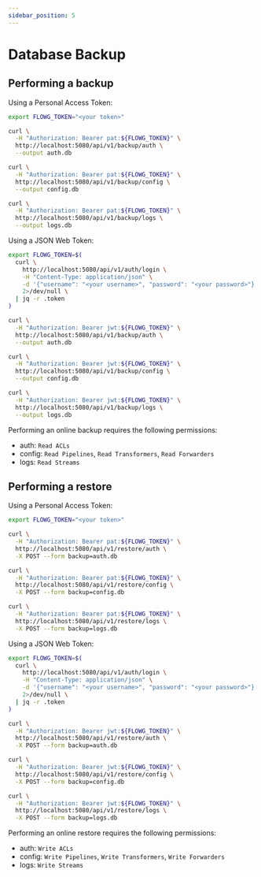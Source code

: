 ```yaml
---
sidebar_position: 5
---
```


# Database Backup

## Performing a backup

Using a Personal Access Token:

```bash
export FLOWG_TOKEN="<your token>"

curl \
  -H "Authorization: Bearer pat:${FLOWG_TOKEN}" \
  http://localhost:5080/api/v1/backup/auth \
  --output auth.db

curl \
  -H "Authorization: Bearer pat:${FLOWG_TOKEN}" \
  http://localhost:5080/api/v1/backup/config \
  --output config.db

curl \
  -H "Authorization: Bearer pat:${FLOWG_TOKEN}" \
  http://localhost:5080/api/v1/backup/logs \
  --output logs.db
```

Using a JSON Web Token:

```bash
export FLOWG_TOKEN=$(
  curl \
    http://localhost:5080/api/v1/auth/login \
    -H "Content-Type: application/json" \
    -d '{"username": "<your username>", "password": "<your password>"}' \
    2>/dev/null \
  | jq -r .token
)

curl \
  -H "Authorization: Bearer jwt:${FLOWG_TOKEN}" \
  http://localhost:5080/api/v1/backup/auth \
  --output auth.db

curl \
  -H "Authorization: Bearer jwt:${FLOWG_TOKEN}" \
  http://localhost:5080/api/v1/backup/config \
  --output config.db

curl \
  -H "Authorization: Bearer jwt:${FLOWG_TOKEN}" \
  http://localhost:5080/api/v1/backup/logs \
  --output logs.db
```

Performing an online backup requires the following permissions:

 - auth: `Read ACLs`
 - config: `Read Pipelines`, `Read Transformers`, `Read Forwarders`
 - logs: `Read Streams`

## Performing a restore


Using a Personal Access Token:

```bash
export FLOWG_TOKEN="<your token>"

curl \
  -H "Authorization: Bearer pat:${FLOWG_TOKEN}" \
  http://localhost:5080/api/v1/restore/auth \
  -X POST --form backup=auth.db

curl \
  -H "Authorization: Bearer pat:${FLOWG_TOKEN}" \
  http://localhost:5080/api/v1/restore/config \
  -X POST --form backup=config.db

curl \
  -H "Authorization: Bearer pat:${FLOWG_TOKEN}" \
  http://localhost:5080/api/v1/restore/logs \
  -X POST --form backup=logs.db
```

Using a JSON Web Token:

```bash
export FLOWG_TOKEN=$(
  curl \
    http://localhost:5080/api/v1/auth/login \
    -H "Content-Type: application/json" \
    -d '{"username": "<your username>", "password": "<your password>"}' \
    2>/dev/null \
  | jq -r .token
)

curl \
  -H "Authorization: Bearer jwt:${FLOWG_TOKEN}" \
  http://localhost:5080/api/v1/restore/auth \
  -X POST --form backup=auth.db

curl \
  -H "Authorization: Bearer jwt:${FLOWG_TOKEN}" \
  http://localhost:5080/api/v1/restore/config \
  -X POST --form backup=config.db

curl \
  -H "Authorization: Bearer jwt:${FLOWG_TOKEN}" \
  http://localhost:5080/api/v1/restore/logs \
  -X POST --form backup=logs.db
```

Performing an online restore requires the following permissions:

 - auth: `Write ACLs`
 - config: `Write Pipelines`, `Write Transformers`, `Write Forwarders`
 - logs: `Write Streams`
